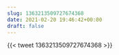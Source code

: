```yaml
---
slug: 1363213509727674368
date: 2021-02-20 19:46:42+00:00
draft: false
---
```


{{< tweet 1363213509727674368 >}}

